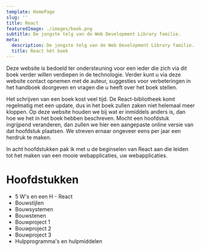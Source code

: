 ```yaml
---
template: HomePage
slug: ''
title: React
featuredImage: ./images/boek.png
subtitle: De jongste telg van de Web Development Library familie.
meta:
  description: De jongste telg van de Web Development Library familie.
  title: React hét boek
---
```


Deze website is bedoeld ter ondersteuning voor een ieder die zich via dit boek verder willen verdiepen in de technologie. Verder kunt u via deze website contact opnemen met de auteur, suggesties voor verbeteringen in het handboek doorgeven en vragen die u heeft over het boek stellen.

Het schrijven van een boek kost veel tijd. De React-bibliotheek komt regelmatig met een update, dus in het boek zullen zaken niet helemaal meer kloppen. Op deze website houden we bij wat er inmiddels anders is, dan hoe we het in het boek hebben beschreven. Mocht een hoofdstuk ingrijpend veranderen, dan zullen we hier een aangepaste online versie van dat hoofdstuk plaatsen. We streven ernaar ongeveer eens per jaar een herdruk te maken.

In acht hoofdstukken pak ik met u de beginselen van React aan die leiden tot het maken van een mooie webapplicaties, uw webapplicaties.

# Hoofdstukken

- 5 W's en een H - React
- Bouwstijlen
- Bouwsystemen
- Bouwstenen
- Bouwproject 1
- Bouwproject 2
- Bouwproject 3
- Hulpprogramma's en hulpmiddelen
